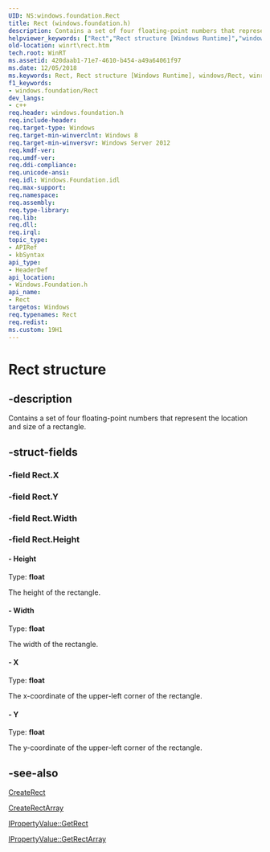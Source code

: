 ```yaml
---
UID: NS:windows.foundation.Rect
title: Rect (windows.foundation.h)
description: Contains a set of four floating-point numbers that represent the location and size of a rectangle.helpviewer_keywords: ["Rect","Rect structure [Windows Runtime]","windows/Rect","winrt.rect"]
old-location: winrt\rect.htm
tech.root: WinRT
ms.assetid: 420daab1-71e7-4610-b454-a49a64061f97
ms.date: 12/05/2018
ms.keywords: Rect, Rect structure [Windows Runtime], windows/Rect, winrt.rect
f1_keywords:
- windows.foundation/Rect
dev_langs:
- c++
req.header: windows.foundation.h
req.include-header: 
req.target-type: Windows
req.target-min-winverclnt: Windows 8
req.target-min-winversvr: Windows Server 2012
req.kmdf-ver: 
req.umdf-ver: 
req.ddi-compliance: 
req.unicode-ansi: 
req.idl: Windows.Foundation.idl
req.max-support: 
req.namespace: 
req.assembly: 
req.type-library: 
req.lib: 
req.dll: 
req.irql: 
topic_type:
- APIRef
- kbSyntax
api_type:
- HeaderDef
api_location:
- Windows.Foundation.h
api_name:
- Rect
targetos: Windows
req.typenames: Rect
req.redist: 
ms.custom: 19H1
---
```


# Rect structure


## -description


Contains a set of four floating-point numbers that represent the location and size of a rectangle.


## -struct-fields




### -field Rect.X

 


### -field Rect.Y

 


### -field Rect.Width

 


### -field Rect.Height

 




#### - Height

Type: <b>float</b>

The height of the rectangle.


#### - Width

Type: <b>float</b>

The width of the rectangle.


#### - X

Type: <b>float</b>

The x-coordinate of the upper-left corner of the rectangle.


#### - Y

Type: <b>float</b>

The y-coordinate of the upper-left corner of the rectangle. 




## -see-also




<a href="https://docs.microsoft.com/windows/desktop/api/windows.foundation/nf-windows-foundation-ipropertyvaluestatics-createrect">CreateRect</a>



<a href="https://docs.microsoft.com/windows/desktop/api/windows.foundation/nf-windows-foundation-ipropertyvaluestatics-createrectarray">CreateRectArray</a>



<a href="https://docs.microsoft.com/windows/desktop/api/windows.foundation/nf-windows-foundation-ipropertyvalue-getrect">IPropertyValue::GetRect</a>



<a href="https://docs.microsoft.com/windows/desktop/api/windows.foundation/nf-windows-foundation-ipropertyvalue-getrectarray">IPropertyValue::GetRectArray</a>
 

 

